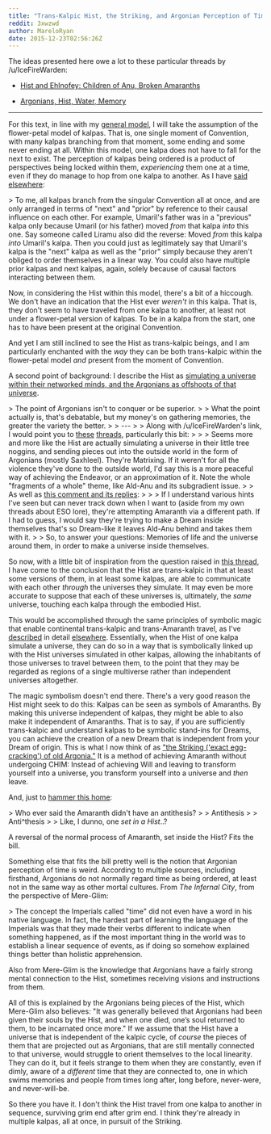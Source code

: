 ```yaml
---
title: "Trans-Kalpic Hist, the Striking, and Argonian Perception of Time"
reddit: 3xwzwd
author: MareloRyan
date: 2015-12-23T02:56:26Z
---
```


The ideas presented here owe a lot to these particular threads by /u/IceFireWarden:

* [Hist and Ehlnofey: Children of Anu, Broken Amaranths](https://www.reddit.com/r/teslore/comments/2dgca4/hist_and_ehlnofey_children_of_anu_crippled/)

* [Argonians, Hist, Water, Memory](https://www.reddit.com/r/teslore/comments/26pnf1/argonians_hist_water_memory/)

---

For this text, in line with my [general model](https://www.reddit.com/r/GodheadModel/wiki/index), I will take the assumption of the flower-petal model of kalpas.  That is, one single moment of Convention, with many kalpas branching from that moment, some ending and some never ending at all.  Within this model, one kalpa does not have to fall for the next to exist.  The perception of kalpas being ordered is a product of perspectives being locked within them, *experiencing* them one at a time, even if they do manage to hop from one kalpa to another.  As I have [said elsewhere](https://www.reddit.com/r/teslore/comments/3nifl6/is_the_ldbs_true_potentially_postalduin_purpose/cvp5phg):

&gt;  To me, all kalpas branch from the singular Convention all at once, and are only arranged in terms of "next" and "prior" by reference to their causal influence on each other.  For example, Umaril's father was in a "previous" kalpa only because Umaril (or his father) moved *from* that kalpa *into* this one.  Say someone called Liramu also did the reverse:  Moved *from* this kalpa *into* Umaril's kalpa.  Then you could just as legitimately say that Umaril's kalpa is the "next" kalpa as well as the "prior" simply because they aren't obliged to order themselves in a linear way.  You could also have multiple prior kalpas and next kalpas, again, solely because of causal factors interacting between them.

Now, in considering the Hist within this model, there's a bit of a hiccough.  We don't have an indication that the Hist ever *weren't* in this kalpa.  That is, they don't seem to have traveled from one kalpa to another, at least not under a flower-petal version of kalpas.  To be in a kalpa from the start, one has to have been present at the original Convention.

And yet I am still inclined to see the Hist as trans-kalpic beings, and I am particularly enchanted with the *way* they can be both trans-kalpic within the flower-petal model *and* present from the moment of Convention.

A second point of background:  I describe the Hist as [simulating a universe within their networked minds, and the Argonians as offshoots of that universe](https://www.reddit.com/r/teslore/comments/2jd6nb/why_do_the_hist_keep_the_argonians_normal/clam5a9).

&gt; The point of Argonians isn't to conquer or be superior.
&gt; 
&gt; What the point actually is, that's debatable, but my money's on gathering memories, the greater the variety the better.
&gt; 
&gt; ---
&gt; 
&gt; Along with /u/IceFireWarden's link, I would point you to [these](http://www.reddit.com/r/teslore/comments/2avasd/new_hist_lore_in_eso_spoilers_ye_be_warned/) [threads](http://www.reddit.com/r/teslore/comments/2blmho/further_eso_lore_on_the_hist_with_bonus_sithis/), particularly this bit:
&gt; 
&gt; &gt; Seems more and more like the Hist are actually simulating a universe in their little tree noggins, and sending pieces out into the outside world in the form of Argonians (mostly Saxhleel). They're Matrixing. If it weren't for all the violence they've done to the outside world, I'd say this is a more peaceful way of achieving the Endeavor, or an approximation of it. Note the whole "fragments of a whole" theme, like Ald-Anu and its subgradient issue.
&gt; 
&gt; As well as [this comment and its replies](http://www.reddit.com/r/teslore/comments/2iivol/are_hist_capable_of_chimzerosumming/cl2skgt):
&gt; 
&gt; &gt; If I understand various hints I've seen but can never track down when I want to (aside from my own threads about ESO lore), they're attempting Amaranth via a different path. If I had to guess, I would say they're trying to make a Dream inside themselves that's so Dream-like it leaves Ald-Anu behind and takes them with it.
&gt; 
&gt; So, to answer your questions:  Memories of life and the universe around them, in order to make a universe inside themselves.

So now, with a little bit of inspiration from the question raised in [this thread](https://www.reddit.com/r/teslore/comments/3xs2qe/argonians_in_previous_kalpas/), I have come to the conclusion that the Hist are trans-kalpic in that at least some versions of them, in at least some kalpas, are able to communicate with each other *through* the universes they simulate.  It may even be more accurate to suppose that each of these universes is, ultimately, the *same* universe, touching each kalpa through the embodied Hist.

This would be accomplished through the same principles of symbolic magic that enable continental trans-kalpic and trans-Amaranth travel, as I've [described](https://www.reddit.com/r/teslore/comments/3x3iqh/if_i_board_a_ship_and_try_to_sail_from_tamriel_to/cy1ae5r) in detail [elsewhere](https://www.reddit.com/r/teslore/comments/21fqmi/a_model_of_the_godhead_and_its_contents_part_ii/).  Essentially, when the Hist of one kalpa simulate a universe, they can do so in a way that is symbolically linked up with the Hist universes simulated in other kalpas, allowing the inhabitants of those universes to travel between them, to the point that they may be regarded as regions of a single multiverse rather than independent universes altogether.

The magic symbolism doesn't end there.  There's a very good reason the Hist might seek to do this:  Kalpas can be seen as symbols of Amaranths.  By making this universe independent of kalpas, they might be able to also make it independent of Amaranths.  That is to say, if you are sufficiently trans-kalpic and understand kalpas to be symbolic stand-ins for Dreams, you can achieve the creation of a new Dream that is independent from your Dream of origin.  This is what I now think of as ["the Striking ('exact egg-cracking') of old Argonia."](http://www.imperial-library.info/content/more-psijic-endeavor)  It is a method of achieving Amaranth without undergoing CHIM:  Instead of achieving Will and leaving to transform yourself into a universe, you transform yourself into a universe and *then* leave.

And, just to [hammer this home](https://www.reddit.com/r/teslore/comments/1vp0so/the_definite_origin_and_nature_of_the_hist/ceugvy3):

&gt; Who ever said the Amaranth didn't have an antithesis?
&gt; 
&gt; Antithesis
&gt; 
&gt; Anti^thesis
&gt; 
&gt; Like, I dunno, one *set in a Hist*..?

A reversal of the normal process of Amaranth, set inside the Hist?  Fits the bill.

Something else that fits the bill pretty well is the notion that Argonian perception of time is weird.  According to multiple sources, including firsthand, Argonians do not normally regard time as being ordered, at least not in the same way as other mortal cultures.  From *The Infernal City*, from the perspective of Mere-Glim:

&gt; The concept the Imperials called "time" did not even have a word in his native language. In fact, the hardest part of learning the language of the Imperials was that they made their verbs different to indicate when something happened, as if the most important thing in the world was to establish a linear sequence of events, as if doing so somehow explained things better than holistic apprehension.

Also from Mere-Glim is the knowledge that Argonians have a fairly strong mental connection to the Hist, sometimes receiving visions and instructions from them.

All of this is explained by the Argonians being pieces of the Hist, which Mere-Glim also believes:  "It was generally believed that Argonians had been given their souls by the Hist, and when one died, one’s soul returned to them, to be incarnated once more."  If we assume that the Hist have a universe that is independent of the kalpic cycle, of *course* the pieces of them that are projected out as Argonians, that are still mentally connected to that universe, would struggle to orient themselves to the local linearity.  They can do it, but it feels strange to them when they are constantly, even if dimly, aware of a *different* time that they are connected to, one in which swims memories and people from times long after, long before, never-were, and never-will-be.

So there you have it.  I don't think the Hist travel from one kalpa to another in sequence, surviving grim end after grim end.  I think they're already in multiple kalpas, all at once, in pursuit of the Striking.
